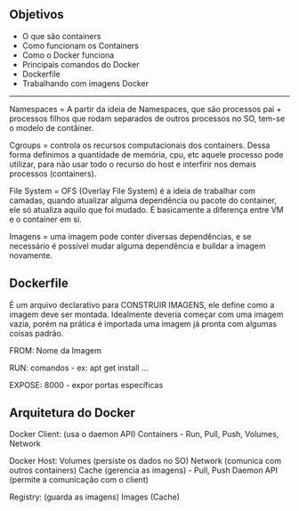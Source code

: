 ## Objetivos

- O que são containers
- Como funcionam os Containers
- Como o Docker funciona
- Principais comandos do Docker
- Dockerfile
- Trabalhando com imagens Docker

---

Namespaces = A partir da ideia de Namespaces, que são processos pai + processos filhos que rodam separados de outros processos no SO, tem-se o modelo de contâiner.

Cgroups = controla os recursos computacionais dos containers. Dessa forma definimos a quantidade de memória, cpu, etc aquele processo pode utilizar, para não usar todo o recurso do host e interfirir nos demais processos (containers).

File System = OFS (Overlay File System) é a ideia de trabalhar com camadas, quando atualizar alguma dependência ou pacote do container, ele só atualiza aquilo que foi mudado. É basicamente a diferença entre VM e o container em si.

Imagens = uma imagem pode conter diversas dependências, e se necessário é possível mudar alguma dependência e buildar a imagem novamente.

## Dockerfile

É um arquivo declarativo para CONSTRUIR IMAGENS, ele define como a imagem deve ser montada. Idealmente deveria começar com uma imagem vazia, porém na prática é importada uma imagem já pronta com algumas coisas padrão.

FROM: Nome da Imagem

RUN: comandos - ex: apt get install ...

EXPOSE: 8000 - expor portas específicas

## Arquitetura do Docker

Docker Client: (usa o daemon API)
  Containers - Run, Pull, Push, Volumes, Network

Docker Host:
  Volumes (persiste os dados no SO)
  Network (comunica com outros containers)
  Cache (gerencia as imagens) - Pull, Push
  Daemon API (permite a comunicação com o client)

Registry: (guarda as imagens)
  Images (Cache)